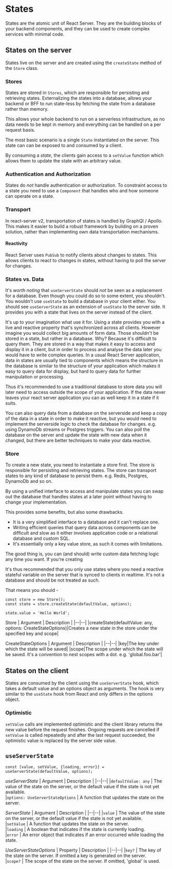 # States

States are the atomic unit of React Server. 
They are the building blocks of your backend components, and they can be used to create complex services with minimal code. 

## States on the server
States live on the server and are created using the `createState` method of the `Store` class.

### Stores
States are stored in `Stores`, which are responsible for persisting and retrieving states.
Externalizing the states into a database, allows your backend or BFF to run state-less by fetching the state from a database rather than memory.

This allows your whole backend to run on a serverless infrastructure, as no data needs to be kept in memory and everything can be handled on a per request basis.

The most basic scenario is a single `State` instantiated on the server. 
This state can can be exposed to and consumed by a client.

By consuming a *state*, the clients gain access to a `setValue` function which allows them to update the state with an arbitrary value.

### Authentication and Authorization
States do *not* handle authentication or authorization. To constraint access to a state you need to use a `Component` that handles who and how someone can operate on a state.

### Transport
In react-server v2, transportation of states is handled by GraphQl / Apollo. This makes it easier to build a robust framework by building on a proven solution, rather than implementing own data transportation mechanisms.

#### Reactivity
React Server uses `PubSub` to notify clients about changes to states. This allows clients to react to changes in states, without having to poll the server for changes.

### States vs. Data
It's _worth noting_ that `useServerState` should *not* be seen as a replacement for a database. Even though you could do so to some extent, you shouldn't. You wouldn't use `useState` to build a database in your client either. You should see `useServerState` as an extension of `useState` to the server side. It provides you with a state that lives on the server instead of the client. 

It's up to your imagination what use it for. Using a state provides you with a live and reactive property that's synchronized across all clients. However imagine you would collect big amounts of form data. Those shouldn't be stored in a state, but rather in a database. Why? Because it's difficult to query them. They are stored in a way that makes it easy to access and display it in a client, but in order to process and analyse the data later you would have to write complex queries. In a usual React Server application, data in states are usually tied to components which means the structure in the database is similar to the structure of your application which makes it easy to query data for display, but hard to query data for further manipulation or processing.

Thus it's recommended to use a traditional database to store data you will later need to access outside the scope of your application. If the data never leaves your react server application you can as well keep it in a state if it suits.

You can also query data from a database on the serverside and keep a copy of the data in a state in order to make it reactive, but you would need to implement the serverside logic to check the database for changes. e.g. using DynamoDb streams or Postgres triggers. You can also poll the database on the server and update the state with new data when it changed, but there are better techniques to make your data reactive.
### Store
To create a new state, you need to instantiate a store first. The store is responsible for persisting and retrieving states.
The store can transport states to any kind of database to persist them. e.g. Redis, Postgres, DynamoDb and so on.

By using a unified interface to access and manipulate states you can swap out the database that handles states at a later point without having to change your implementation.

This provides some benefits, but also some drawbacks.

* It is a very simplified interface to a database and it can't replace one. 
* Writing efficient queries that query data across components can be difficult and slow as it either involves application code or a relational database and custom SQL. 
* It's essentially only a key value store, as such it comes with limitations.

The good thing is, you can (and should) write custom data fetching logic any time you want. If you're creating 

It's thus recommended that you only use states where you need a reactive stateful variable on the server that is synced to clients in realtime. It's not a database and should be not treated as such. 

That means you should -
```
const store = new Store();
const state = store.createState(defaultValue, options);

state.value = 'Hello World';
```
Store
| Argument | Description |
|--|--|
|createState(defaultValue: any, options: CreateStateOptions)|Creates a new state in the store under the specified key and scope|

CreateStateOptions
| Argument | Description |
|--|--|
|key|The key under which the state will be saved|
|scope|The scope under which the state will be saved. It's a convention to nest scopes with a dot. e.g. 'global.foo.bar'|

## States on the client
States are consumed by the client using the `useServerState` hook, which takes a default value and an options object as arguments. The hook is very similar to the `useState` hook from React and only differs in the options object.

### Optimistic

`setValue` calls are implemented optimistic and the client library returns the new value before the request finishes. Ongoing requests are cancelled if `setValue` is called repeatedly and after the last request succeeded, the optimistic value is replaced by the server side value.

## `useServerState`
```
const [value, setValue, {loading, error}] = useServerState(defaultValue, options);
```  

*useServerState*
| Argument    | Description |
|--|--|
|`defaultValue: any`    | The value of the state on the server, or the default value if the state is not yet available.  
|`options: UseServerStateOptions` | A function that updates the state on the server.  

*ServerState*
| Argument    | Description |
|--|--|
|`value`    | The value of the state on the server, or the default value if the state is not yet available.  
|`setValue` | A function that updates the state on the server.  
|`loading`  | A boolean that indicates if the state is currently loading.  
|`error`    | An error object that indicates if an error occurred while loading the state.

*UseServerStateOptions*
| Property    | Description |
|--|--|
|`key?`    | The key of the state on the server. If omitted a key is generated on the server.  
|`scope?`  | The scope of the state on the server. If omitted, 'global' is used.

